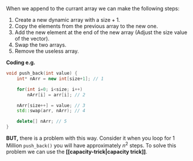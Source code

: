When we append to the currant array we can make the following steps:
1) Create a new dynamic array with a $\text{size} + 1$.
2) Copy the elements from the previous array to the new one.
3) Add the new element at the end of the new array (Adjust the size value of the vector).
4) Swap the two arrays.
5) Remove the useless array.

**Coding e.g.**

``` cpp
void push_back(int value) {
	int* nArr = new int[size+1]; // 1

	for(int i=0; i<size; i++)
		nArr[i] = arr[i]; // 2

	nArr[size++] = value; // 3
	std::swap(arr, nArr); // 4

	delete[] nArr; // 5
}
```

**BUT,** there is a problem with this way. Consider it when you loop for 1 Million `push_back()` you will have approximately $n^2$ steps. To solve this problem we can use the **[[capacity-trick|capacity trick]]**.